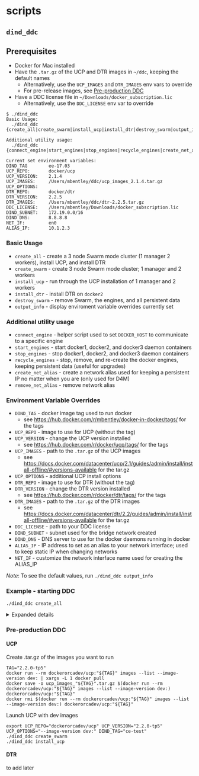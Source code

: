 scripts
=======

## `dind_ddc`

## Prerequisites
  * Docker for Mac installed
  * Have the `.tar.gz` of the UCP and DTR images in `~/ddc`, keeping the default names
    * Alternatively, use the `UCP_IMAGES` and `DTR_IMAGES` env vars to override
    * For pre-release images, see [Pre-production DDC](#pre-production-ddc)
  * Have a DDC license file in `~/Downloads/docker_subscription.lic`
    * Alternatively, use the `DDC_LICENSE` env var to override

```
$ ./dind_ddc
Basic Usage:
  ./dind_ddc {create_all|create_swarm|install_ucp|install_dtr|destroy_swarm|output_info}

Additional utility usage:
  ./dind_ddc {connect_engine|start_engines|stop_engines|recycle_engines|create_net_alias|remove_net_alias}

Current set environment variables:
DIND_TAG        ee-17.03
UCP_REPO:       docker/ucp
UCP_VERSION:    2.1.4
UCP_IMAGES:     /Users/mbentley/ddc/ucp_images_2.1.4.tar.gz
UCP_OPTIONS:
DTR_REPO:       docker/dtr
DTR_VERSION:    2.2.5
DTR_IMAGES:     /Users/mbentley/ddc/dtr-2.2.5.tar.gz
DDC_LICENSE:    /Users/mbentley/Downloads/docker_subscription.lic
DIND_SUBNET:    172.19.0.0/16
DIND_DNS:       8.8.8.8
NET_IF:         en0
ALIAS_IP:       10.1.2.3
```

### Basic Usage
  * `create_all` - create a 3 node Swarm mode cluster (1 manager 2 workers), install UCP, and install DTR
  * `create_swarm` - create 3 node Swarm mode cluster; 1 manager and 2 workers
  * `install_ucp` - run through the UCP installation of 1 manager and 2 workers
  * `install_dtr` - install DTR on `docker2`
  * `destroy_swarm` - remove Swarm, the engines, and all persistent data
  * `output_info` - display enviroment variable overrides currently set

### Additional utility usage
  * `connect_engine` - helper script used to set `DOCKER_HOST` to communicate to a specific engine
  * `start_engines` - start docker1, docker2, and docker3 daemon containers
  * `stop_engines` - stop docker1, docker2, and docker3 daemon containers
  * `recycle_engines` - stop, remove, and re-create the docker engines, keeping persistent data (useful for upgrades)
  * `create_net_alias` - create a network alias used for keeping a persistent IP no matter when you are (only used for D4M)
  * `remove_net_alias` - remove network alias

### Environment Variable Overrides
  * `DIND_TAG` - docker image tag used to run docker
    * see https://hub.docker.com/r/mbentley/docker-in-docker/tags/ for the tags
  * `UCP_REPO` - image to use for UCP (without the tag)
  * `UCP_VERSION` - change the UCP version installed
    * see https://hub.docker.com/r/docker/ucp/tags/ for the tags
  * `UCP_IMAGES` - path to the `.tar.gz` of the UCP images
    * see https://docs.docker.com/datacenter/ucp/2.1/guides/admin/install/install-offline/#versions-available for the tar.gz
  * `UCP_OPTIONS` - additional UCP install options
  * `DTR_REPO` - image to use for DTR (without the tag)
  * `DTR_VERSION` - change the DTR version installed
    * see https://hub.docker.com/r/docker/dtr/tags/ for the tags
  * `DTR_IMAGES` - path to the `.tar.gz` of the DTR images
    * see https://docs.docker.com/datacenter/dtr/2.2/guides/admin/install/install-offline/#versions-available for the tar.gz
  * `DDC_LICENSE` - path to your DDC license
  * `DIND_SUBNET` - subnet used for the bridge network created
  * `DIND_DNS` - DNS server to use for the docker daemons running in docker
  * `ALIAS_IP` - IP address to set as an alias to your network interface; used to keep static IP when changing networks
  * `NET_IF` - customize the network interface name used for creating the ALIAS_IP

*Note*: To see the default values, run `./dind_ddc output_info`

### Example - starting DDC
```
./dind_ddc create_all
```
<details>
  <summary>Expanded details</summary>

```
$ ./dind_ddc create_all
Creating IP alias (requires sudo)...
done.

Checking for subnet availability...
Subnet (172.19.0.0/16) is available.
done.

Creating 'dind' network with the subnet 172.19.0.0/16...
ed41d564329080852ae97f0bc6029b366a59db192490a7811c32ecb404cd2b2c
done.

Launching docker engines (docker1, docker2, docker3)...
10f7aea3d1c3704a45ae5a4c316d6f260adfe2a19618043833ee49b2d6f85f53
62b9763b072c9b466fecbafe9309da535a7a2ad3e91edb16c545d3c50ab02810
50d58edcf904c004d5b5e0cfb5b99b2204839199590e1f7896a99c63838fcd78
done.

Initializing Swarm on docker1...
Swarm initialized: current node (e3w6edykiiqkvtt827a4o9vyn) is now a manager.

To add a worker to this swarm, run the following command:

    docker swarm join \
    --token SWMTKN-1-1n1f9qnjxsa8yews8pjd2g3jfbf8vl8zgduhz76trryfqqy303-det6vrktbnsi2hvq6itwnugmj \
    172.19.0.2:2377

To add a manager to this swarm, run 'docker swarm join-token manager' and follow the instructions.

done.

Joining docker2 to the Swarm...
This node joined a swarm as a worker.
done.

Joining docker3 to the Swarm...
This node joined a swarm as a worker.
done.

IP alias (10.1.2.3) already exists
done.

Loading UCP images on docker1...
9f8566ee5135: Loading layer [==================================================>]  5.054MB/5.054MB
3b8318738c25: Loading layer [==================================================>]  944.1kB/944.1kB
dc1f4b2538bf: Loading layer [==================================================>]  13.74MB/13.74MB
Loaded image: docker/ucp:latest
Loaded image: docker/ucp:2.1.4
23b9c7b43573: Loading layer [==================================================>]   4.23MB/4.23MB
a949efa8c775: Loading layer [==================================================>]  9.686MB/9.686MB
850116bae95c: Loading layer [==================================================>]  2.048kB/2.048kB
5d614d1149eb: Loading layer [==================================================>]  1.136MB/1.136MB
3af87a5151a5: Loading layer [==================================================>]  6.144kB/6.144kB
bbc4f54d4086: Loading layer [==================================================>]  6.144kB/6.144kB
031874a730b2: Loading layer [==================================================>]  2.048kB/2.048kB
Loaded image: docker/ucp-hrm:2.1.4
8feb47f360e9: Loading layer [==================================================>]   6.51MB/6.51MB
b37a2b054023: Loading layer [==================================================>]  47.78MB/47.78MB
Loaded image: docker/ucp-auth-store:2.1.4
6dca51f119c0: Loading layer [==================================================>]  1.693MB/1.693MB
2cef8032f128: Loading layer [==================================================>]  4.309MB/4.309MB
6bb55568e86e: Loading layer [==================================================>]  17.56MB/17.56MB
Loaded image: docker/ucp-controller:2.1.4
9d3227c1793b: Loading layer [==================================================>]  121.3MB/121.3MB
a1a54d352248: Loading layer [==================================================>]  15.87kB/15.87kB
511ddc11cf68: Loading layer [==================================================>]  11.78kB/11.78kB
08f405d988e4: Loading layer [==================================================>]  5.632kB/5.632kB
73e5d2de6e3e: Loading layer [==================================================>]  3.072kB/3.072kB
3b94418450fe: Loading layer [==================================================>]  39.01MB/39.01MB
8e2f2b149747: Loading layer [==================================================>]  9.216kB/9.216kB
dceed9c527f9: Loading layer [==================================================>]  3.072kB/3.072kB
da6b50c6c8f8: Loading layer [==================================================>]  4.528MB/4.528MB
5d5a2ad2d04e: Loading layer [==================================================>]  10.75kB/10.75kB
Loaded image: docker/ucp-dsinfo:2.1.4
b21826ae23de: Loading layer [==================================================>]  6.209MB/6.209MB
d5027789d9ae: Loading layer [==================================================>]  13.64MB/13.64MB
Loaded image: docker/ucp-agent:2.1.4
5131a88bd5c6: Loading layer [==================================================>]  944.1kB/944.1kB
4a8c1b5b6154: Loading layer [==================================================>]  15.59MB/15.59MB
ca0b9e4aaf87: Loading layer [==================================================>]   2.56kB/2.56kB
Loaded image: docker/ucp-swarm:2.1.4
023e9bff08d6: Loading layer [==================================================>]  79.49MB/79.49MB
5d802a36f047: Loading layer [==================================================>]  3.072kB/3.072kB
5cc4537692ba: Loading layer [==================================================>]  3.072kB/3.072kB
f9cdb5738c69: Loading layer [==================================================>]  4.122MB/4.122MB
82b699525dde: Loading layer [==================================================>]  4.204MB/4.204MB
Loaded image: docker/ucp-metrics:2.1.4
60cf0f3897af: Loading layer [==================================================>]  1.693MB/1.693MB
97fe8575261d: Loading layer [==================================================>]  15.64MB/15.64MB
3284e8d66136: Loading layer [==================================================>]   3.32MB/3.32MB
Loaded image: docker/ucp-auth:2.1.4
685912c19142: Loading layer [==================================================>]  6.273MB/6.273MB
354ac61b9829: Loading layer [==================================================>]  8.273MB/8.273MB
fa7f45575e7c: Loading layer [==================================================>]  4.608kB/4.608kB
46e829c74031: Loading layer [==================================================>]  14.02MB/14.02MB
Loaded image: docker/ucp-compose:2.1.4
bfd9c21c0958: Loading layer [==================================================>]  6.209MB/6.209MB
45a93cc0bd17: Loading layer [==================================================>]  2.048kB/2.048kB
fac611fd6365: Loading layer [==================================================>]  6.316MB/6.316MB
Loaded image: docker/ucp-cfssl:2.1.4
800d63138a52: Loading layer [==================================================>]  34.01MB/34.01MB
Loaded image: docker/ucp-etcd:2.1.4
done.

Loading docker/ucp-agent:2.1.4 on docker 2...
9f8566ee5135: Loading layer [==================================================>]  5.054MB/5.054MB
b21826ae23de: Loading layer [==================================================>]  6.209MB/6.209MB
d5027789d9ae: Loading layer [==================================================>]  13.64MB/13.64MB
Loaded image: docker/ucp-agent:2.1.4
done.

Loading docker/ucp-agent:2.1.4 on docker 3...
9f8566ee5135: Loading layer [==================================================>]  5.054MB/5.054MB
b21826ae23de: Loading layer [==================================================>]  6.209MB/6.209MB
d5027789d9ae: Loading layer [==================================================>]  13.64MB/13.64MB
Loaded image: docker/ucp-agent:2.1.4
done.

Installing UCP on docker1 using controller port 4443...
hostname: illegal option -- -
usage: hostname [-fs] [name-of-host]
INFO[0000] Verifying your system is compatible with UCP 2.1.4 (10e6c44)
INFO[0000] Your engine version 17.03.2-ee-4, build 1e6d71e (4.9.27-moby) is compatible
INFO[0000] All required images are present
WARN[0000] None of the hostnames we'll be using in the UCP certificates [docker1 127.0.0.1 172.17.0.1 172.19.0.2 10.1.2.3 wafflemaker  172.19.0.2] contain a domain component.  Your generated certs may fail TLS validation unless you only use one of these shortnames or IPs to connect.  You can use the --san flag to add more aliases
INFO[0004] Establishing mutual Cluster Root CA with Swarm
INFO[0007] Installing UCP with host address 172.19.0.2 - If this is incorrect, please specify an alternative address with the '--host-address' flag
INFO[0007] Generating UCP Client Root CA
INFO[0007] Deploying UCP Service
INFO[0007] Injecting user supplied license file
INFO[0054] Installation completed on docker1 (node e3w6edykiiqkvtt827a4o9vyn)
INFO[0057] Installation completed on docker2 (node z6dy36tzdx0hl4rnkbvtbqn29)
INFO[0057] Installation completed on docker3 (node o09bw6470dqiz0995kuchyhtk)
INFO[0057] UCP Instance ID: RSJR:KAOC:EA3Q:6JOP:L5VD:7X2E:DQUA:UBJ3:OVMM:HUEO:RQS4:SOWJ
INFO[0057] UCP Server SSL: SHA-256 Fingerprint=78:67:39:77:5A:AE:30:D1:EA:BA:79:93:2D:0C:1C:B4:0E:3C:36:25:82:0D:5A:D6:8E:62:26:E1:B6:31:66:57
INFO[0057] Login to UCP at https://172.19.0.2:4443
INFO[0057] Username: admin
INFO[0057] Password: (your admin password)

UCP should now be available at https://10.1.2.3:4443/
  Username: admin       Password: docker123
done.

Loading DTR images on docker2...
23b9c7b43573: Loading layer [==================================================>]   4.23MB/4.23MB
b87c19696070: Loading layer [==================================================>]  8.278MB/8.278MB
27c2f8bd1857: Loading layer [==================================================>]   47.1MB/47.1MB
ebd312aad335: Loading layer [==================================================>]  1.536kB/1.536kB
f471078b86d1: Loading layer [==================================================>]  40.97MB/40.97MB
Loaded image: docker/dtr-rethink:2.2.5
ff143e5bce0a: Loading layer [==================================================>]   4.23MB/4.23MB
3cb6830ca2e7: Loading layer [==================================================>]  2.048kB/2.048kB
e73bf1047fe7: Loading layer [==================================================>]  1.536kB/1.536kB
dc232dfb7f68: Loading layer [==================================================>]  2.048kB/2.048kB
5e0b767a03ab: Loading layer [==================================================>]  1.536kB/1.536kB
ec36f624fe76: Loading layer [==================================================>]  2.048kB/2.048kB
71241751a479: Loading layer [==================================================>]  3.072kB/3.072kB
045f164e0a6b: Loading layer [==================================================>]  81.77MB/81.77MB
89d40fe8cf03: Loading layer [==================================================>]   2.56kB/2.56kB
af331c24c0b1: Loading layer [==================================================>]  33.68MB/33.68MB
Loaded image: docker/dtr-garant:2.2.5
748e47337872: Loading layer [==================================================>]  42.23MB/42.23MB
Loaded image: docker/dtr-notary-server:2.2.5
cbf8907b477a: Loading layer [==================================================>]  24.69MB/24.69MB
55f79e186d65: Loading layer [==================================================>]  30.38MB/30.38MB
Loaded image: docker/dtr-postgres:2.2.5
1d036f6d54e9: Loading layer [==================================================>]  958.5kB/958.5kB
7d8c9430d1bd: Loading layer [==================================================>]   2.56kB/2.56kB
944588902a00: Loading layer [==================================================>]  26.62MB/26.62MB
Loaded image: docker/dtr-content-cache:2.2.5
6981e3ea5e0b: Loading layer [==================================================>]  37.29MB/37.29MB
Loaded image: docker/dtr-nginx:2.2.5
373f378ebe3f: Loading layer [==================================================>]  39.46MB/39.46MB
Loaded image: docker/dtr-registry:2.2.5
950d2baaa5d1: Loading layer [==================================================>]  43.87MB/43.87MB
Loaded image: docker/dtr:2.2.5
de587db3d188: Loading layer [==================================================>]  41.09MB/41.09MB
Loaded image: docker/dtr-notary-signer:2.2.5
abb183aedf60: Loading layer [==================================================>]  286.8MB/286.8MB
64060be7eec4: Loading layer [==================================================>]  218.8MB/218.8MB
Loaded image: docker/dtr-jobrunner:2.2.5
aa64e7300711: Loading layer [==================================================>]  94.08MB/94.08MB
Loaded image: docker/dtr-api:2.2.5
done.

Installing DTR on docker2 using DTR replica ports 80 and 443...
INFO[0000] Beginning Docker Trusted Registry installation
INFO[0000] Validating UCP cert
INFO[0000] Connecting to UCP
INFO[0000] UCP cert validation successful
INFO[0000] The UCP cluster contains the following nodes: docker1, docker3, docker2
INFO[0001] verifying [80 443] ports on docker2
INFO[0000] Validating UCP cert
INFO[0000] Connecting to UCP
INFO[0000] UCP cert validation successful
INFO[0000] Checking if the node is okay to install on
INFO[0000] Creating network: dtr-ol
INFO[0000] Connecting to network: dtr-ol
INFO[0000] Waiting for phase2 container to be known to the Docker daemon
INFO[0001] Starting UCP connectivity test
INFO[0001] UCP connectivity test passed
INFO[0001] Setting up replica volumes...
INFO[0001] Creating initial CA certificates
INFO[0001] Bootstrapping rethink...
INFO[0001] Creating dtr-rethinkdb-20be500c5750...
INFO[0005] Waiting for database dtr2 to exist
INFO[0010] Generated TLS certificate.                    domain=10.1.2.3
INFO[0010] License config copied from UCP.
INFO[0010] Migrating db...
INFO[0000] Migrating database schema                     fromVersion=0 toVersion=6
INFO[0005] Waiting for database notaryserver to exist
INFO[0005] Waiting for database notarysigner to exist
INFO[0006] Waiting for database jobrunner to exist
INFO[0008] Migrated database from version 0 to 6
INFO[0018] Starting all containers...
INFO[0018] Getting container configuration and starting containers...
INFO[0019] Recreating dtr-rethinkdb-20be500c5750...
INFO[0025] Creating dtr-registry-20be500c5750...
INFO[0028] Creating dtr-garant-20be500c5750...
INFO[0031] Creating dtr-api-20be500c5750...
INFO[0034] Creating dtr-notary-server-20be500c5750...
INFO[0037] Recreating dtr-nginx-20be500c5750...
INFO[0039] Creating dtr-jobrunner-20be500c5750...
INFO[0042] Creating dtr-notary-signer-20be500c5750...
INFO[0045] Creating dtr-scanningstore-20be500c5750...
INFO[0047] Trying to get the kv store connection back after reconfigure
INFO[0048] Verifying auth settings...
INFO[0048] Waiting for DTR to start...
INFO[0053] Waiting for DTR to start...
INFO[0058] Waiting for DTR to start...
INFO[0058] Authentication test passed.
INFO[0059] Successfully registered dtr with UCP
INFO[0059] Background tag migration started
INFO[0059] Installation is complete
INFO[0059] Replica ID is set to: 20be500c5750
INFO[0059] You can use flag '--existing-replica-id 20be500c5750' when joining other replicas to your Docker Trusted Registry Cluster

DTR should now be available at https://10.1.2.3/
  Username: admin       Password: docker123
done.
```
</details>

### Pre-production DDC

#### UCP

Create .tar.gz of the images you want to run
```
TAG="2.2.0-tp5"
docker run --rm dockerorcadev/ucp:"${TAG}" images --list --image-version dev: | xargs -L 1 docker pull
docker save -o ucp_images_"${TAG}".tar.gz $(docker run --rm dockerorcadev/ucp:"${TAG}" images --list --image-version dev:) dockerorcadev/ucp:"${TAG}"
docker rmi $(docker run --rm dockerorcadev/ucp:"${TAG}" images --list --image-version dev:) dockerorcadev/ucp:"${TAG}"
```

Launch UCP with dev images
```
export UCP_REPO="dockerorcadev/ucp" UCP_VERSION="2.2.0-tp5" UCP_OPTIONS="--image-version dev:" DIND_TAG="ce-test"
./dind_ddc create_swarm
./dind_ddc install_ucp
```

#### DTR
to add later
